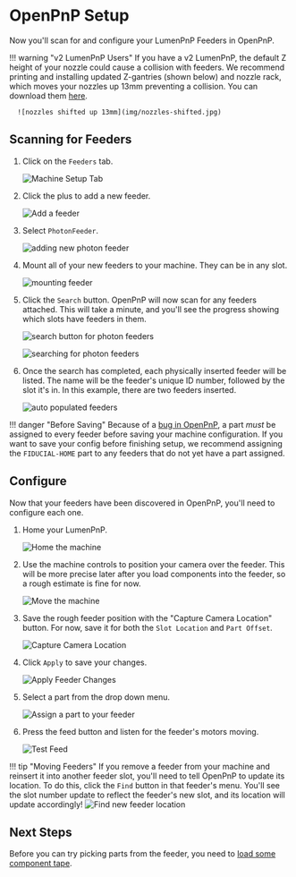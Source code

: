 # OpenPnP Setup

Now you'll scan for and configure your LumenPnP Feeders in OpenPnP.

!!! warning "v2 LumenPnP Users"
      If you have a v2 LumenPnP, the default Z height of your nozzle could cause a collision with feeders. We recommend printing and installing updated Z-gantries (shown below) and nozzle rack, which moves your nozzles up 13mm preventing a collision. You can download them [here](https://github.com/opulo-inc/lumenpnp/releases/download/v3.0.4/LumenPnP-STLs-v3.0.4.zip).

      ![nozzles shifted up 13mm](img/nozzles-shifted.jpg)

## Scanning for Feeders

1. Click on the `Feeders` tab.
  
      ![Machine Setup Tab](img/feeders-tab.png)

1. Click the plus to add a new feeder.
   
      ![Add a feeder](img/add-feeder.png)

2. Select `PhotonFeeder`.
   
      ![adding new photon feeder](img/add-photon-feeder.png)

3. Mount all of your new feeders to your machine. They can be in any slot.
   
      ![mounting feeder](../4-mounting/img/mounting.gif)

4. Click the `Search` button. OpenPnP will now scan for any feeders attached. This will take a minute, and you'll see the progress showing which slots have feeders in them.
   
      ![search button for photon feeders](img/search-for-feeders.png)
   
      ![searching for photon feeders](img/feeder-search-progress.png)

5. Once the search has completed, each physically inserted feeder will be listed. The name will be the feeder's unique ID number, followed by the slot it's in. In this example, there are two feeders inserted.
   
      ![auto populated feeders](img/identified-feeders.png)

!!! danger "Before Saving"
      Because of a [bug in OpenPnP](https://github.com/openpnp/openpnp/issues/1557), a part *must* be assigned to every feeder before saving your machine configuration. If you want to save your config before finishing setup, we recommend assigning the `FIDUCIAL-HOME` part to any feeders that do not yet have a part assigned.

## Configure

Now that your feeders have been discovered in OpenPnP, you'll need to configure each one.

1. Home your LumenPnP.
   
      ![Home the machine](img/home-machine.png)

2. Use the machine controls to position your camera over the feeder. This will be more precise later after you load components into the feeder, so a rough estimate is fine for now.
   
      ![Move the machine](img/move-machine.png)

3. Save the rough feeder position with the "Capture Camera Location" button. For now, save it for both the `Slot Location` and `Part Offset`.
   
      ![Capture Camera Location](img/rough-camera-location.png)

4. Click `Apply` to save your changes.
   
      ![Apply Feeder Changes](img/apply-changes.png)

5. Select a part from the drop down menu.
   
      ![Assign a part to your feeder](img/assign-part.png)

6. Press the feed button and listen for the feeder's motors moving.
   
      ![Test Feed](img/feed-button.png)

!!! tip "Moving Feeders"
      If you remove a feeder from your machine and reinsert it into another feeder slot, you'll need to tell OpenPnP to update its location. To do this, click the `Find` button in that feeder's menu. You'll see the slot number update to reflect the feeder's new slot, and its location will update accordingly!
      ![Find new feeder location](img/find-feeder-slot.png)

## Next Steps

Before you can try picking parts from the feeder, you need to [load some component tape](../6-loading-tape/loading-tape.md).


